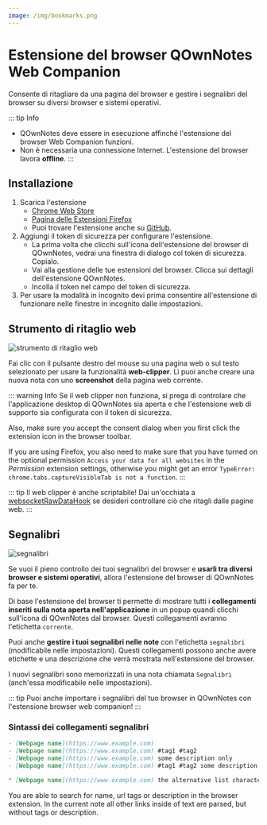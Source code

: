 ```yaml
---
image: /img/bookmarks.png
---
```


# Estensione del browser QOwnNotes Web Companion

Consente di ritagliare da una pagina del browser e gestire i segnalibri del browser su diversi browser e sistemi operativi.

::: tip
Info

- QOwnNotes deve essere in esecuzione affinché l'estensione del browser Web Companion funzioni.
- Non è necessaria una connessione Internet. L'estensione del browser lavora **offline**.
:::

## Installazione

1. Scarica l'estensione
   - [Chrome Web Store](https://chrome.google.com/webstore/detail/qownnotes-web-companion/pkgkfnampapjbopomdpnkckbjdnpkbkp)
   - [Pagina delle Estensioni Firefox](https://addons.mozilla.org/firefox/addon/qownnotes-web-companion)
   - Puoi trovare l'estensione anche su [GitHub](https://github.com/qownnotes/web-companion/).
2. Aggiungi il token di sicurezza per configurare l'estensione.
   - La prima volta che clicchi sull'icona dell'estensione del browser di QOwnNotes, vedrai una finestra di dialogo col token di sicurezza. Copialo.
   - Vai alla gestione delle tue estensioni del browser. Clicca sui dettagli dell'estensione QOwnNotes.
   - Incolla il token nel campo del token di sicurezza.
3. Per usare la modalità in incognito devi prima consentire all'estensione di funzionare nelle finestre in incognito dalle impostazioni.

## Strumento di ritaglio web

![strumento di ritaglio web](/img/web-clipper.png)

Fai clic con il pulsante destro del mouse su una pagina web o sul testo selezionato per usare la funzionalità **web-clipper**. Lì puoi anche creare una nuova nota con uno **screenshot** della pagina web corrente.

::: warning
Info Se il web clipper non funziona, si prega di controlare che l'applicazione desktop di QOwnNotes sia aperta e che l'estensione web di supporto sia configurata con il token di sicurezza.

Also, make sure you accept the consent dialog when you first click the extension icon in the browser toolbar.

If you are using Firefox, you also need to make sure that you have turned on the optional permission `Access your data for all websites` in the _Permission_ extension settings, otherwise you might get an error `TypeError: chrome.tabs.captureVisibleTab is not a function`.
:::

::: tip
Il web clipper è anche scriptabile! Dai un'occhiata a [websocketRawDataHook](../scripting/hooks.md#websocketrawdatahook) se desideri controllare ciò che ritagli dalle pagine web.
:::

## Segnalibri

![segnalibri](/img/bookmarks.png)

Se vuoi il pieno controllo dei tuoi segnalibri del browser e **usarli tra diversi browser e sistemi operativi**, allora l'estensione del browser di QOwnNotes fa per te.

Di base l'estensione del browser ti permette di mostrare tutti i **collegamenti inseriti sulla nota aperta nell'applicazione** in un popup quandi clicchi sull'icona di QOwnNotes dal browser. Questi collegamenti avranno l'etichetta `corrente`.

Puoi anche **gestire i tuoi segnalibri nelle note** con l'etichetta `segnalibri` (modificabile nelle impostazioni). Questi collegamenti possono anche avere etichette e una descrizione che verrà mostrata nell'estensione del browser.

I nuovi segnalibri sono memorizzati in una nota chiamata `Segnalibri` (anch'essa modificabile nelle impostazioni).

::: tip
Puoi anche importare i segnalibri del tuo browser in QOwnNotes con l'estensione browser web companion!
:::

### Sintassi dei collegamenti segnalibri

```markdown
- [Webpage name](https://www.example.com)
- [Webpage name](https://www.example.com) #tag1 #tag2
- [Webpage name](https://www.example.com) some description only
- [Webpage name](https://www.example.com) #tag1 #tag2 some description and tags

* [Webpage name](https://www.example.com) the alternative list character also works
```

You are able to search for name, url tags or description in the browser extension. In the current note all other links inside of text are parsed, but without tags or description.
